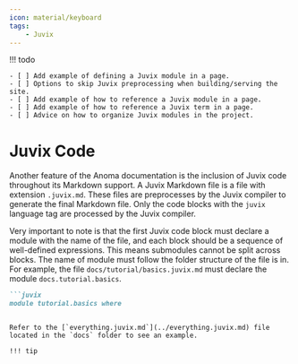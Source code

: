 ```yaml
---
icon: material/keyboard
tags:
    - Juvix
---
```



!!! todo

    - [ ] Add example of defining a Juvix module in a page.
    - [ ] Options to skip Juvix preprocessing when building/serving the site.
    - [ ] Add example of how to reference a Juvix module in a page.
    - [ ] Add example of how to reference a Juvix term in a page.
    - [ ] Advice on how to organize Juvix modules in the project.


# Juvix Code

Another feature of the Anoma documentation is the inclusion of Juvix code
throughout its Markdown support. A Juvix Markdown file is a file with extension
`.juvix.md`. These files are preprocesses by the Juvix compiler to generate the
final Markdown file. Only the code blocks with the `juvix` language tag are
processed by the Juvix compiler.

Very important to note is that the first Juvix code block must declare a module
with the name of the file, and each block should be a sequence of well-defined
expressions. This means submodules cannot be split across blocks. The name of
 module must follow the folder structure of the file is in. For example, the
 file `docs/tutorial/basics.juvix.md` must declare the module
`docs.tutorial.basics`.


```markdown
```juvix
module tutorial.basics where
```
```

Refer to the [`everything.juvix.md`](../everything.juvix.md) file located in the `docs` folder to see an example.

!!! tip
